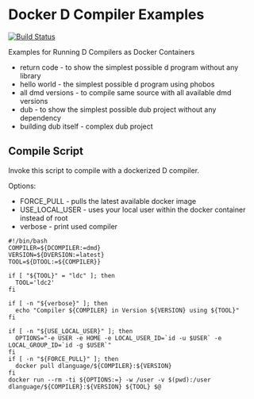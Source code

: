 # Docker D Compiler Examples

[![Build Status](https://travis-ci.org/d-muc/docker-compiler-examples.svg)](https://travis-ci.org/d-muc/docker-compiler-examples)

Examples for Running D Compilers as Docker Containers

- return code - to show the simplest possible d program without any library
- hello world - the simplest possible d program using phobos
- all dmd versions - to compile same source with all available dmd versions
- dub - to show the simplest possible dub project without any dependency
- building dub itself - complex dub project

## Compile Script

Invoke this script to compile with a dockerized D compiler.

Options:
 - FORCE_PULL - pulls the latest available docker image
 - USE_LOCAL_USER - uses your local user within the docker container instead of root
 - verbose - print used compiler

```
#!/bin/bash
COMPILER=${DCOMPILER:=dmd}
VERSION=${DVERSION:=latest}
TOOL=${DTOOL:=${COMPILER}}

if [ "${TOOL}" = "ldc" ]; then
  TOOL='ldc2'
fi

if [ -n "${verbose}" ]; then
  echo "Compiler ${COMPILER} in Version ${VERSION} using ${TOOL}"
fi

if [ -n "${USE_LOCAL_USER}" ]; then
  OPTIONS="-e USER -e HOME -e LOCAL_USER_ID=`id -u $USER` -e LOCAL_GROUP_ID=`id -g $USER`"
fi
if [ -n "${FORCE_PULL}" ]; then
  docker pull dlanguage/${COMPILER}:${VERSION} 
fi
docker run --rm -ti ${OPTIONS:=} -w /user -v $(pwd):/user dlanguage/${COMPILER}:${VERSION} ${TOOL} $@
```
